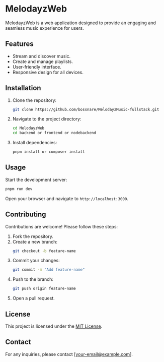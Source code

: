 # MelodayzWeb

MelodayzWeb is a web application designed to provide an engaging and seamless music experience for users.

## Features

- Stream and discover music.
- Create and manage playlists.
- User-friendly interface.
- Responsive design for all devices.

## Installation

1. Clone the repository:
    ```bash
    git clone https://github.com/bossnare/MelodayzMusic-fullstack.git
    ```
2. Navigate to the project directory:
    ```bash
    cd MelodayzWeb
    cd backend or frontend or nodebackend
    ```
3. Install dependencies:
    ```bash
    pnpm install or composer install 
    ```

## Usage

Start the development server:
```bash
pnpm run dev
```
Open your browser and navigate to `http://localhost:3000`.

## Contributing

Contributions are welcome! Please follow these steps:

1. Fork the repository.
2. Create a new branch:
    ```bash
    git checkout -b feature-name
    ```
3. Commit your changes:
    ```bash
    git commit -m "Add feature-name"
    ```
4. Push to the branch:
    ```bash
    git push origin feature-name
    ```
5. Open a pull request.

## License

This project is licensed under the [MIT License](LICENSE).

## Contact

For any inquiries, please contact [your-email@example.com].